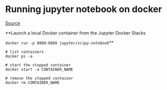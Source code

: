 # Running jupyter notebook on docker

[Source](https://jupyter-docker-stacks.readthedocs.io/en/latest/index.html)

**Launch a local Docker container from the Jupyter Docker Stacks

`docker run -p 8888:8888 jupyter/scipy-notebook`**

```
# list containers
docker ps -a

# start the stopped container
docker start -a CONTAINER_NAME

# remove the stopped container
docker rm CONTAINER_NAME
```

